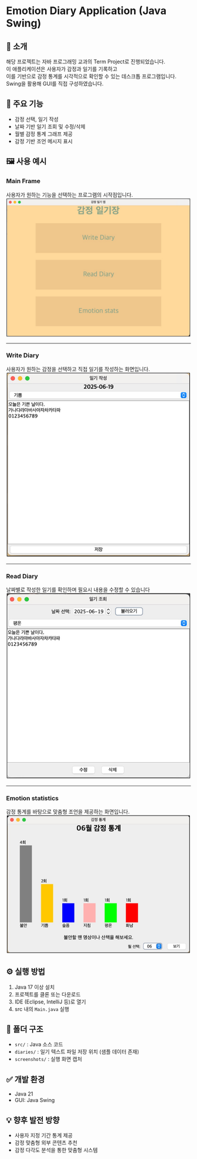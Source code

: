 # Emotion Diary Application (Java Swing)


## 📌 소개
해당 프로젝트는 자바 프로그래밍 교과의 Term Project로 진행되었습니다.<br>
이 애플리케이션은 사용자가 감정과 일기를 기록하고 <br>
이를 기반으로 감정 통계를 시각적으로 확인할 수 있는 데스크톱 프로그램입니다.<br>
Swing을 활용해 GUI를 직접 구성하였습니다.


## 🎯 주요 기능
- 감정 선택, 일기 작성
- 날짜 기반 일기 조회 및 수정/삭제
- 월별 감정 통계 그래프 제공
- 감정 기반 조언 메시지 표시


## 🖼️ 사용 예시
### Main Frame
사용자가 원하는 기능을 선택하는 프로그램의 시작점입니다.  
![](./screenshots/MainFrame.jpg)

---

### Write Diary
사용자가 원하는 감정을 선택하고 직접 일기를 작성하는 화면입니다.  
![](./screenshots/Write_Diary/DiaryWriteFrame.jpg)

---

### Read Diary
날짜별로 작성한 일기를 확인하며 필요시 내용을 수정할 수 있습니다  
![](./screenshots/Read_Diary/DiaryReadFrame.jpg)

---

### Emotion statistics  
감정 통계를 바탕으로 맞춤형 조언을 제공하는 화면입니다.  
![](./screenshots/Emtion_statistics/Anxiety.jpg)



## ⚙️ 실행 방법
1. Java 17 이상 설치  
2. 프로젝트를 클론 또는 다운로드
3. IDE (Eclipse, IntelliJ 등)로 열기  
4. src 내의 `Main.java` 실행

## 📁 폴더 구조
- `src/` : Java 소스 코드  
- `diaries/` : 일기 텍스트 파일 저장 위치 (샘플 데이터 존재)
- `screenshots/` : 실행 화면 캡처

## ✅ 개발 환경
- Java 21  
- GUI: Java Swing

## 💡 향후 발전 방향
- 사용자 지정 기간 통계 제공  
- 감정 맞춤형 외부 콘텐츠 추천 
- 감정 다각도 분석을 통한 맞춤형 시스템

